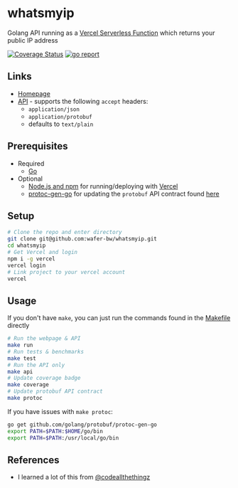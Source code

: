 # whatsmyip
Golang API running as a [Vercel Serverless Function](https://vercel.com/docs/serverless-functions/introduction) which returns your public IP address

[![Coverage Status](https://coveralls.io/repos/github/wafer-bw/whatsmyip/badge.svg?branch=master)](https://coveralls.io/github/wafer-bw/whatsmyip?branch=master)
<a href='https://goreportcard.com/report/github.com/wafer-bw/whatsmyip' target='_blank'>![go report](https://goreportcard.com/badge/github.com/wafer-bw/whatsmyip)</a>

## Links
* [Homepage](https://whatsmyip.wafer-bw.vercel.app)
* [API](https://whatsmyip.wafer-bw.vercel.app/api) - supports the following `accept` headers:
    * `application/json`
    * `application/protobuf`
    * defaults to `text/plain`

## Prerequisites
* Required
    * [Go](https://golang.org/)
* Optional
    * [Node.js and npm](https://nodejs.org/en/) for running/deploying with [Vercel](https://vercel.com/)
    * [protoc-gen-go](https://developers.google.com/protocol-buffers/docs/gotutorial) for updating the `protobuf` API contract found [here](./spec/spec.proto)

## Setup
```sh
# Clone the repo and enter directory
git clone git@github.com:wafer-bw/whatsmyip.git
cd whatsmyip
# Get Vercel and login
npm i -g vercel
vercel login
# Link project to your vercel account
vercel
```

## Usage
If you don't have `make`, you can just run the commands found in the [Makefile](./Makefile) directly
```sh
# Run the webpage & API
make run
# Run tests & benchmarks
make test
# Run the API only
make api
# Update coverage badge
make coverage
# Update protobuf API contract
make protoc
```

If you have issues with `make protoc`:
```sh
go get github.com/golang/protobuf/protoc-gen-go
export PATH=$PATH:$HOME/go/bin
export PATH=$PATH:/usr/local/go/bin
```

## References
* I learned a lot of this from [@codeallthethingz](https://github.com/codeallthethingz)
